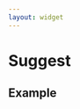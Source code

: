 ```yaml
---
layout: widget
---
```


# Suggest 

## Example

<link rel="stylesheet" href="{{site.baseurl}}stylesheets/nova/nova.suggest.css?t={{site.time | date: "%H%M%S"}}" />
<div>
    <style>
        #search_form {
            position: relative;
            width: 100%;
            margin: auto;
            margin-bottom: 100px;
            padding: 0;
        }

        .search {
            position: relative;
        }

        .input-container {
            margin-right: 50px;
        }

        #search_input {
            height: 30px;
            width: 100%;
            box-sizing: border-box;
            -webkit-box-sizing: border-box;
            -webkit-appearance: none;
            border: 1px solid #b4b4b4;
            border-radius: 0;
        }

        .submit-btn {
            text-align: center;
            background-color: #ececec;
            position: absolute;
            height: 30px;
            line-height: 30px;
            width: 50px;
            top: 0;
            right: 0;
            border: 1px solid #b4b4b4;
            border-left: 0;
            border-radius: 0;
            -webkit-appearance: none;
        }
    </style>
</div>
<form action="http://www.so.com/s" id="search_form" charset="gbk">
<div class="search">
    <div class="input-container">
        <input type="text" name="q" id="search_input" autocomplete="off"/>
    </div>
    <input class="submit-btn" type="submit" value="Go"/>
</div>
</form>
<script type="text/javascript" src="{{site.baseurl}}/javascripts/nova/nova.ui.js?t={{site.time | date: "%H%M%S"}}"></script>
<script type="text/javascript" src="{{site.baseurl}}/javascripts/nova/nova.suggest.js?t={{site.time | date: "%H%M%S"}}"></script>
<script type="text/javascript">
    var input = $('#search_input');    

    var suggest = new Suggest('#search_input', {
        url: 'http://sug.so.360.cn/suggest/word', 
        param: {encodeout: 'utf-8', encodein: 'utf-8'}, 
        method: 'jsonp', 
        preprocessFun: function(data) {
            var suggestlist = data['s']; 
            return suggestlist;
        }
    });
</script>


### CSS

    <link rel="stylesheet" href="nova.slide.css">

Include nova.suggest.css or copy the required styles from it.

### Javascript

    <script src="zepto.js"></script>
    <script src="zepto.touch.js"></script>
    <script src="nova.ui.js"></script>
    <script src="nova.suggest.js"></script>

### Usage

    <!-- include nova.slide.css -->
    <link rel="stylesheet" href="nova.suggest.css" />

    <form action="http://www.so.com/s" id="search_form" charset="gbk">
        <div class="search">
            <div class="input-container">
                <input type="text" name="q" id="search_input" autocomplete="off"/>
            </div>
            <input class="submit-btn" type="submit" value="Go"/>
        </div>
    </form>
    <script type="text/javascript" src="{{site.baseurl}}/javascripts/nova/nova.ui.js?t={{site.time | date: "%H%M%S"}}"></script>
    <script type="text/javascript" src="{{site.baseurl}}/javascripts/nova/nova.suggest.js?t={{site.time | date: "%H%M%S"}}"></script>
    <script type="text/javascript">
        var input = $('#search_input');    

        var suggest = new Suggest('#search_input', {
            url: 'http://sug.so.360.cn/suggest/word', 
            param: {encodeout: 'utf-8', encodein: 'utf-8'}, 
            method: 'jsonp', 
            preprocessFun: function(data) {
                var suggestlist = data['s']; 
                return suggestlist;
            }
        });
    </script>

### Configuration

     var config = {
            // 必填
            url: '',                                    // Suggest请求的url
            param: {},                                  // 请求的参数
            preprocessFun: null,                        // 服务端返回数据的预处理方法

            // 可选
            method: 'jsonp',                            // 请求方法，支持jsonp和ajax
            listCount: 5,                               // 最多显示suggestions个数 
            formID: undefined,                          // 表单ID, 默认为input框最近的外层Form元素 
            isStorable: true,                           // 是否通过localStorage保存搜索记录 
            storageKeyName: 'nova-search-history',      // 通过localStorage保存历史记录的key
            lazySuggestInterval_ms: 100,                // 每次input出suggest的延迟 
            showClose: true,                            // 是否显示关闭按钮
            showClearHistory: true,                     // 是否显示清理历史按钮
            closeText: 'Close',                         // 关闭按钮的文字
            clearHistoryText: 'Clear history',          // 清除历史记录的文字

            renderSuggestListFun: null,                 // 渲染Suggest列表的方法
            getSuggestTemplateFun: null,                // 获得单条Suggest模板的方法


            className: {
                container: 'nova-suggest',              // Suggest列表
                visible: 'nova-is-visible',             // 状态类，可视
                suggest: 'sugg-item',                   // 单条Suggest
                content: 'sugg-cont',                   // 单条Suggest的内容
                copyControl: 'sugg-copy',               // 单条Suggest的复制按钮
                control: 'sugg-control',                // Suggest列表下方的控制栏
                closeControl: 'sugg-close',             // 关闭按钮
                historyClearControl: 'sugg-clear'       // 清楚历史按钮
            }
        },

### Configuration - preprocessFun **Required**

Parse the data from server and return an Array of suggest strings.

    /*
     * @method preprocessFun 预处理服务端返回数据
     * @param {Object} data 服务端返回数据
     * @return {Array} 如['real time pcr', 'real time ling']
     * */
     function preprocessFun(data) {//...}

### Configuration - renderSuggestListFun **Optional**

Render the suggestion list in your own way.

    /*
     * @method renderSuggestListFun 渲染Suggest列表
     * @param {Array} data Suggest数据
     * */
     function renderSuggestListFun(data) {//...}

### Configuration - getSuggestTemplateFun **Optional**

Define your template of single suggest

This template support if, else, for, while, etc.   
See template documents [here](http://360.75team.com/~quguangyu/qwrap/js/_docs/_qiwu/index.htm#/qw/stringh/s.tmpl_.htm)

    /*
     * @method getSuggestTemplateFun
     * @return {String} template of single suggest
     **/
     function getSuggestTemplate() {//...}


#### template restrictions

1. You need to add attribute *data-role* to DOM elements to support functionalities.
2. Use {$suggest} as a placeholder for suggestion string

| Data-role         |  DOM  |
|-------------------|---------|
| suggest           | Single suggest element   |
| content           | Suggest content element    |
| copy-control      | Copy control element   |

See example:

    <div data-role="suggest">
        <span data-role="content">{$suggest}</span>
        <span data-role="copy-control"></span>
    </div>

